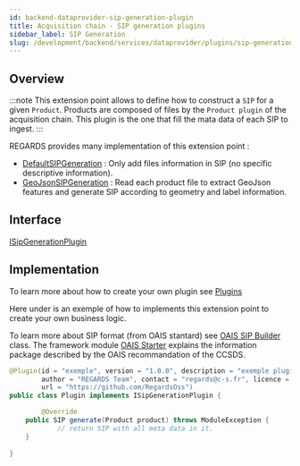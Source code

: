 ```yaml
---
id: backend-dataprovider-sip-generation-plugin
title: Acquisition chain - SIP generation plugins
sidebar_label: SIP Generation
slug: /development/backend/services/dataprovider/plugins/sip-generation/
---
```




## Overview

:::note
This extension point allows to define how to construct a `SIP` for a given `Product`. Products are composed of files by the `Product plugin` of the acquisition chain. This plugin is the one that fill the mata data of each SIP to ingest.
:::

REGARDS provides many implementation of this extension point :
 - [DefaultSIPGeneration](https://github.com/RegardsOss/regards-backend/blob/master/rs-dataprovider/acquisition/acquisition-service/src/main/java/fr/cnes/regards/modules/acquisition/service/plugins/DefaultSIPGeneration.java) : Only add files information in SIP (no specific descriptive information).
 - [GeoJsonSIPGeneration](https://github.com/RegardsOss/regards-backend/blob/master/rs-dataprovider/acquisition/acquisition-service/src/main/java/fr/cnes/regards/modules/acquisition/service/plugins/GeoJsonSIPGeneration.java) : Read each product file to extract GeoJson features and generate SIP according to geometry and label information.

## Interface

   [ISipGenerationPlugin](https://github.com/RegardsOss/regards-backend/blob/master/rs-dataprovider/acquisition/acquisition-domain/src/main/java/fr/cnes/regards/modules/acquisition/plugins/ISipGenerationPlugin.java)

## Implementation

To learn more about how to create your own plugin see [Plugins](../../../framework/modules/plugins.md)

Here under is an exemple of how to implements this extension point to create your own business logic.

To learn more about SIP format (from OAIS stantard) see [OAIS SIP Builder](https://github.com/RegardsOss/regards-backend/blob/master/rs-ingest/ingest/ingest-domain/src/main/java/fr/cnes/regards/modules/ingest/dto/sip/SIPBuilder.java) class. The framework module [OAIS Starter](../../../framework/starters/oais-starter.md) explains the information package described by the OAIS recommandation of the CCSDS.



```java
@Plugin(id = "exemple", version = "1.0.0", description = "exemple plugin",
        author = "REGARDS Team", contact = "regards@c-s.fr", licence = "LGPLv3.0", owner = "CSSI",
        url = "https://github.com/RegardsOss")
public class Plugin implements ISipGenerationPlugin {

        @Override
    public SIP generate(Product product) throws ModuleException {
            // return SIP with all meta data in it.
    }
   
}
```

